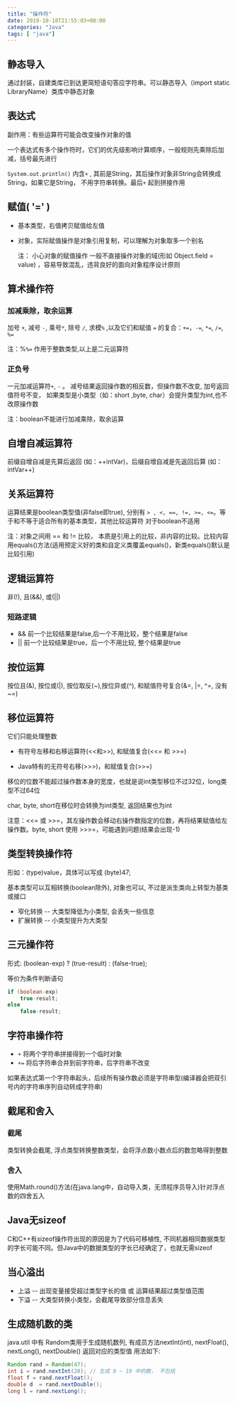 ```yaml
---
title: "操作符"
date: 2019-10-18T21:55:03+08:00
categories: "Java"
tags: [ "java"]
---
```


## 静态导入

通过封装，自建类库已到达更简短语句答应字符串。可以静态导入（import static LibraryName）类库中静态对象

## 表达式

副作用：有些运算符可能会改变操作对象的值

一个表达式有多个操作符时，它们的优先级影响计算顺序，一般规则先乘除后加减，括号最先进行

`System.out.println()` 内含`+`</font> , 其前是String，其后操作对象非String会转换成String，如果它是String， 不用字符串转换。最后`+` 起到拼接作用

## 赋值( '=' )

- 基本类型，右值拷贝赋值给左值
- 对象，实际赋值操作是对象引用复制，可以理解为对象取多一个别名 

  注： 小心对象的赋值操作
一般不直接操作对象的域(形如 Object.field = value) ，容易导致混乱，违背良好的面向对象程序设计原则

## 算术操作符

### 加减乘除，取余运算

加号 `+`, 减号 `-`, 乘号`*`, 除号 `/`, 求模`%` ,以及它们和赋值 `=`</font> 的复合：`+=`，`-=`, `*=`, `/=`, `%=` 

注：%`%=` 作用于整数类型,以上是二元运算符

### 正负号

一元加减运算符`+`, `-` 。 减号结果返回操作数的相反数，但操作数不改变, 加号返回值符号不变， 如果类型是小类型（如：short ,byte, char）会提升类型为int,也不改原操作数

注：boolean不能进行加减乘除，取余运算

## 自增自减运算符

前缀自增自减是先算后返回 (如：++intVar)，后缀自增自减是先返回后算 (如：intVar++)

## 关系运算符

运算结果是boolean类型值(非false即true), 分别有 ```> , <, ==, !=, >=, <=```。等于和不等于适合所有的基本类型，其他比较运算符
对于boolean不适用

注：对象之间用 == 和 != 比较， 本质是引用上的比较，非内容的比较。比较内容用equals()方法(适用预定义好的类和自定义类覆盖equals()，新类equals()默认是比较引用)

## 逻辑运算符

非(!), 且(&&), 或(||)

### 短路逻辑

- && 前一个比较结果是false,后一个不用比较，整个结果是false 
- || 前一个比较结果是true，后一个不用比较, 整个结果是true

## 按位运算

按位且(&), 按位或(|), 按位取反(~),按位异或(^), 和赋值符号复合(&=, |=, ^=, 没有~=)

## 移位运算符

它们只能处理整数

- 有符号左移和右移运算符(<<和>>), 和赋值复合(<<= 和 >>=)

- Java特有的无符号右移(>>>)，和赋值复合(>>=)

移位的位数不能超过操作数本身的宽度，也就是说int类型移位不过32位，long类型不过64位

char, byte, short在移位时会转换为int类型, 返回结果也为int

注意：<<= 或 >>=，其左操作数会移动右操作数指定的位数，再将结果赋值给左操作数。byte, short 使用 >>>=，可能遇到问题(结果会出现-1)

## 类型转换操作符

形如：(type)value，具体可以写成 (byte)47;

基本类型可以互相转换(boolean除外), 对象也可以, 不过是派生类向上转型为基类或接口

- 窄化转换 -- 大类型降低为小类型, 会丢失一些信息
- 扩展转换 -- 小类型提升为大类型

## 三元操作符

形式: (boolean-exp) ? (true-result) : (false-true);

等价为条件判断语句

```java
if (boolean-exp)
    true-result;
else
    false-result;
```

## 字符串操作符

- `+` 将两个字符串拼接得到一个临时对象
- `+=` 将后字符串合并到前字符串，后字符串不改变

如果表达式第一个字符串起头，后续所有操作数必须是字符串型(编译器会把双引号内的字符串序列自动转成字符串)

## 截尾和舍入

### 截尾

类型转换会截尾, 浮点类型转换整数类型，会将浮点数小数点后的数忽略得到整数

### 舍入

使用Math.round()方法(在java.lang中，自动导入类，无须程序员导入)针对浮点数的四舍五入

## Java无sizeof

C和C++有sizeof操作符出现的原因是为了代码可移植性, 不同机器相同数据类型的字长可能不同。但Java中的数据类型的字长已经确定了，也就无需sizeof

## 当心溢出

- 上溢 -- 出现变量接受超过类型字长的值 或 运算结果超过类型值范围
- 下溢 -- 大类型转换小类型，会截尾导致部分信息丢失

## 生成随机数的类

java.util 中有 Random类用于生成随机数列, 有成员方法nextInt(int), nextFloat(), nextLong(), nextDouble() 返回对应的类型值
用法如下:

```java
Random rand = Random(47);
int i = rand.nextInt(20); // 生成 0 ~ 19 中的数， 不包括
float f = rand.nextFloat();
double d  = rand.nextDouble();
long l = rand.nextLong();
```

